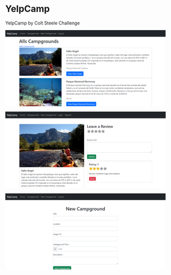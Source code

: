 # YelpCamp
YelpCamp by Colt Steele Challenge

![Alt text](image-1.png)

![Alt text](image-2.png)

![Alt text](image-3.png)

